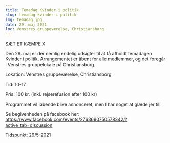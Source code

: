 ```yaml
---
title: Temadag Kvinder i politik
slug: temadag-kvinder-i-politik
img: temadag.jpg
date: 29. maj 2021
loc: Venstres gruppeværelse, Christiansborg
---
```


SÆT ET KÆMPE X

Den 29. maj er der nemlig endelig udsigter til at få afholdt temadagen Kvinder i politik. Arrangementet er åbent for alle medlemmer, og det foregår i Venstres gruppelokale på Christiansborg. 

Lokation: Venstres gruppeværelse, Christiansborg

Tid: 10-17

Pris: 100 kr. (inkl. rejserefusion efter 100 kr)

Programmet vil løbende blive annonceret, men I har noget at glæde jer til!

Se begivenheden på facebook her: https://www.facebook.com/events/2763690750578342/?active_tab=discussion

Tidspunkt: 29/5-2021